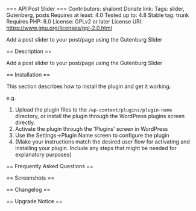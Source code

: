 === API Post Slider ===
Contributors: shalomt
Donate link: 
Tags: slider, Gutenberg, posts
Requires at least: 4.0
Tested up to: 4.8
Stable tag: trunk
Requires PHP: 8.0
License: GPLv2 or later
License URI: https://www.gnu.org/licenses/gpl-2.0.html

Add a post slider to your post/page using the Gutenburg Slider

== Description ==

Add a post slider to your post/page using the Gutenburg Slider

== Installation ==

This section describes how to install the plugin and get it working.

e.g.

1. Upload the plugin files to the `/wp-content/plugins/plugin-name` directory, or install the plugin through the WordPress plugins screen directly.
1. Activate the plugin through the 'Plugins' screen in WordPress
1. Use the Settings->Plugin Name screen to configure the plugin
1. (Make your instructions match the desired user flow for activating and installing your plugin. Include any steps that might be needed for explanatory purposes)

== Frequently Asked Questions ==


== Screenshots ==


== Changelog ==


== Upgrade Notice ==

